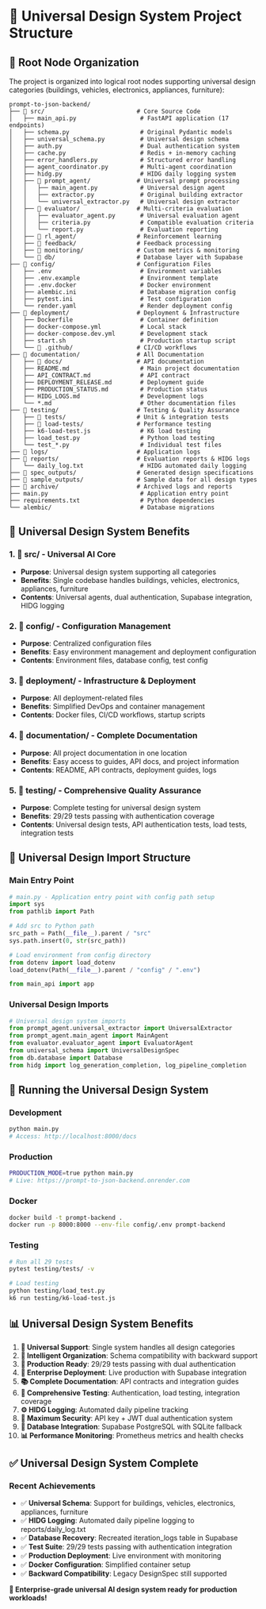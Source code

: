 # 📁 Universal Design System Project Structure

## 🎯 **Root Node Organization**

The project is organized into logical root nodes supporting universal design categories (buildings, vehicles, electronics, appliances, furniture):

```
prompt-to-json-backend/
├── 📁 src/                          # Core Source Code
│   ├── main_api.py                  # FastAPI application (17 endpoints)
│   ├── schema.py                    # Original Pydantic models
│   ├── universal_schema.py          # Universal design schema
│   ├── auth.py                      # Dual authentication system
│   ├── cache.py                     # Redis + in-memory caching
│   ├── error_handlers.py            # Structured error handling
│   ├── agent_coordinator.py         # Multi-agent coordination
│   ├── hidg.py                      # HIDG daily logging system
│   ├── 📁 prompt_agent/             # Universal prompt processing
│   │   ├── main_agent.py            # Universal design agent
│   │   ├── extractor.py             # Original building extractor
│   │   └── universal_extractor.py   # Universal design extractor
│   ├── 📁 evaluator/                # Multi-criteria evaluation
│   │   ├── evaluator_agent.py       # Universal evaluation agent
│   │   ├── criteria.py              # Compatible evaluation criteria
│   │   └── report.py                # Evaluation reporting
│   ├── 📁 rl_agent/                 # Reinforcement learning
│   ├── 📁 feedback/                 # Feedback processing
│   ├── 📁 monitoring/               # Custom metrics & monitoring
│   └── 📁 db/                       # Database layer with Supabase
├── 📁 config/                       # Configuration Files
│   ├── .env                         # Environment variables
│   ├── .env.example                 # Environment template
│   ├── .env.docker                  # Docker environment
│   ├── alembic.ini                  # Database migration config
│   ├── pytest.ini                   # Test configuration
│   └── render.yaml                  # Render deployment config
├── 📁 deployment/                   # Deployment & Infrastructure
│   ├── Dockerfile                   # Container definition
│   ├── docker-compose.yml           # Local stack
│   ├── docker-compose.dev.yml       # Development stack
│   ├── start.sh                     # Production startup script
│   └── 📁 .github/                  # CI/CD workflows
├── 📁 documentation/                # All Documentation
│   ├── 📁 docs/                     # API documentation
│   ├── README.md                    # Main project documentation
│   ├── API_CONTRACT.md              # API contract
│   ├── DEPLOYMENT_RELEASE.md        # Deployment guide
│   ├── PRODUCTION_STATUS.md         # Production status
│   ├── HIDG_LOGS.md                 # Development logs
│   └── *.md                         # Other documentation files
├── 📁 testing/                      # Testing & Quality Assurance
│   ├── 📁 tests/                    # Unit & integration tests
│   ├── 📁 load-tests/               # Performance testing
│   ├── k6-load-test.js              # K6 load testing
│   ├── load_test.py                 # Python load testing
│   └── test_*.py                    # Individual test files
├── 📁 logs/                         # Application logs
├── 📁 reports/                      # Evaluation reports & HIDG logs
│   └── daily_log.txt                # HIDG automated daily logging
├── 📁 spec_outputs/                 # Generated design specifications
├── 📁 sample_outputs/               # Sample data for all design types
├── 📁 archive/                      # Archived logs and reports
├── main.py                          # Application entry point
├── requirements.txt                 # Python dependencies
└── alembic/                         # Database migrations
```

## 🎯 **Universal Design System Benefits**

### **1. 📁 src/** - Universal AI Core
- **Purpose**: Universal design system supporting all categories
- **Benefits**: Single codebase handles buildings, vehicles, electronics, appliances, furniture
- **Contents**: Universal agents, dual authentication, Supabase integration, HIDG logging

### **2. 📁 config/** - Configuration Management
- **Purpose**: Centralized configuration files
- **Benefits**: Easy environment management and deployment configuration
- **Contents**: Environment files, database config, test config

### **3. 📁 deployment/** - Infrastructure & Deployment
- **Purpose**: All deployment-related files
- **Benefits**: Simplified DevOps and container management
- **Contents**: Docker files, CI/CD workflows, startup scripts

### **4. 📁 documentation/** - Complete Documentation
- **Purpose**: All project documentation in one location
- **Benefits**: Easy access to guides, API docs, and project information
- **Contents**: README, API contracts, deployment guides, logs

### **5. 📁 testing/** - Comprehensive Quality Assurance
- **Purpose**: Complete testing for universal design system
- **Benefits**: 29/29 tests passing with authentication coverage
- **Contents**: Universal design tests, API authentication tests, load tests, integration tests

## 🔧 **Universal Design Import Structure**

### **Main Entry Point**
```python
# main.py - Application entry point with config path setup
import sys
from pathlib import Path

# Add src to Python path
src_path = Path(__file__).parent / "src"
sys.path.insert(0, str(src_path))

# Load environment from config directory
from dotenv import load_dotenv
load_dotenv(Path(__file__).parent / "config" / ".env")

from main_api import app
```

### **Universal Design Imports**
```python
# Universal design system imports
from prompt_agent.universal_extractor import UniversalExtractor
from prompt_agent.main_agent import MainAgent
from evaluator.evaluator_agent import EvaluatorAgent
from universal_schema import UniversalDesignSpec
from db.database import Database
from hidg import log_generation_completion, log_pipeline_completion
```

## 🚀 **Running the Universal Design System**

### **Development**
```bash
python main.py
# Access: http://localhost:8000/docs
```

### **Production**
```bash
PRODUCTION_MODE=true python main.py
# Live: https://prompt-to-json-backend.onrender.com
```

### **Docker**
```bash
docker build -t prompt-backend .
docker run -p 8000:8000 --env-file config/.env prompt-backend
```

### **Testing**
```bash
# Run all 29 tests
pytest testing/tests/ -v

# Load testing
python testing/load_test.py
k6 run testing/k6-load-test.js
```

## 📊 **Universal Design System Benefits**

1. **🎯 Universal Support**: Single system handles all design categories
2. **📁 Intelligent Organization**: Schema compatibility with backward support
3. **🔧 Production Ready**: 29/29 tests passing with dual authentication
4. **🚀 Enterprise Deployment**: Live production with Supabase integration
5. **📚 Complete Documentation**: API contracts and integration guides
6. **🧪 Comprehensive Testing**: Authentication, load testing, integration coverage
7. **⚙️ HIDG Logging**: Automated daily pipeline tracking
8. **🔐 Maximum Security**: API key + JWT dual authentication system
9. **💾 Database Integration**: Supabase PostgreSQL with SQLite fallback
10. **📊 Performance Monitoring**: Prometheus metrics and health checks

## ✅ **Universal Design System Complete**

### Recent Achievements
- ✅ **Universal Schema**: Support for buildings, vehicles, electronics, appliances, furniture
- ✅ **HIDG Logging**: Automated daily pipeline logging to reports/daily_log.txt
- ✅ **Database Recovery**: Recreated iteration_logs table in Supabase
- ✅ **Test Suite**: 29/29 tests passing with authentication integration
- ✅ **Production Deployment**: Live environment with monitoring
- ✅ **Docker Configuration**: Simplified container setup
- ✅ **Backward Compatibility**: Legacy DesignSpec still supported

**🎉 Enterprise-grade universal AI design system ready for production workloads!**